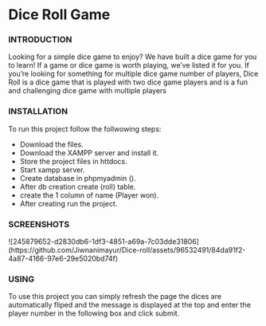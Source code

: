 <h1>Dice Roll Game</h1>
<h3>INTRODUCTION</h3>
Looking for a simple dice game to enjoy? We have built a dice game for you to learn! If a game
or dice game is worth playing, we’ve listed it for you. If you’re looking for something for
multiple dice game number of players, Dice Roll is a dice game that is played with two dice
game players and is a fun and challenging dice game with multiple players
<h3>INSTALLATION</h3>
To run this project follow the follwowing steps: 
<ul>
  <li>Download the files.</li>
  <li>Download the XAMPP server and install it.</li>
  <li>Store the project files in httdocs.</li>
  <li>Start xampp server.</li>
  <li>Create database in phpmyadmin ().</li>
  <li>After db creation create (roll) table.</li>
  <li>create the 1 column of name (Player won).</li>
  <li>After creating run the project.</li>
</ul>
<h3>SCREENSHOTS</h3>
![245879652-d2830db6-1df3-4851-a69a-7c03dde31806](https://github.com/Jiwnanimayur/Dice-roll/assets/96532491/84da91f2-4a87-4166-97e6-29e5020bd74f)


<h3>USING </h3>
To use this project you can simply refresh the page the dices are automatically fliped and the message is displayed at the top and enter the player number in the following box and click submit.</li>

